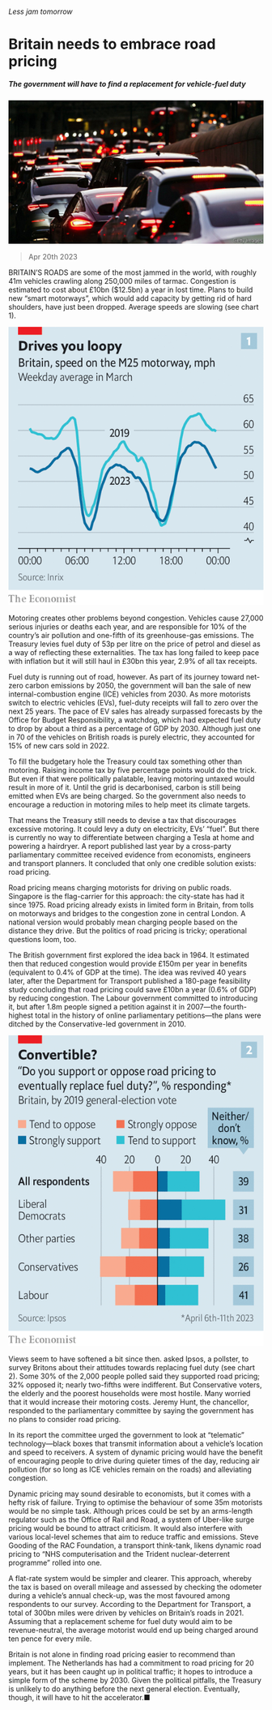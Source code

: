 ###### Less jam tomorrow

# Britain needs to embrace road pricing 

##### The government will have to find a replacement for vehicle-fuel duty 

![image](images/20230422_BRP502.jpg) 

> Apr 20th 2023 

BRITAIN’S ROADS are some of the most jammed in the world, with roughly 41m vehicles crawling along 250,000 miles of tarmac. Congestion is estimated to cost about £10bn ($12.5bn) a year in lost time. Plans to build new “smart motorways”, which would add capacity by getting rid of hard shoulders, have just been dropped. Average speeds are slowing (see chart 1). 

![image](images/20230422_BRC743.png) 


Motoring creates other problems beyond congestion. Vehicles cause 27,000 serious injuries or deaths each year, and are responsible for 10% of the country’s air pollution and one-fifth of its greenhouse-gas emissions. The Treasury levies fuel duty of 53p per litre on the price of petrol and diesel as a way of reflecting these externalities. The tax has long failed to keep pace with inflation but it will still haul in £30bn this year, 2.9% of all tax receipts.

Fuel duty is running out of road, however. As part of its journey toward net-zero carbon emissions by 2050, the government will ban the sale of new internal-combustion engine (ICE) vehicles from 2030. As more motorists switch to electric vehicles (EVs), fuel-duty receipts will fall to zero over the next 25 years. The pace of EV sales has already surpassed forecasts by the Office for Budget Responsibility, a watchdog, which had expected fuel duty to drop by about a third as a percentage of GDP by 2030. Although just one in 70 of the vehicles on British roads is purely electric, they accounted for 15% of new cars sold in 2022. 

To fill the budgetary hole the Treasury could tax something other than motoring. Raising income tax by five percentage points would do the trick. But even if that were politically palatable, leaving motoring untaxed would result in more of it. Until the grid is decarbonised, carbon is still being emitted when EVs are being charged. So the government also needs to encourage a reduction in motoring miles to help meet its climate targets. 

That means the Treasury still needs to devise a tax that discourages excessive motoring. It could levy a duty on electricity, EVs’ “fuel”. But there is currently no way to differentiate between charging a Tesla at home and powering a hairdryer. A report published last year by a cross-party parliamentary committee received evidence from economists, engineers and transport planners. It concluded that only one credible solution exists: road pricing.

Road pricing means charging motorists for driving on public roads. Singapore is the flag-carrier for this approach: the city-state has had it since 1975. Road pricing already exists in limited form in Britain, from tolls on motorways and bridges to the congestion zone in central London. A national version would probably mean charging people based on the distance they drive. But the politics of road pricing is tricky; operational questions loom, too.

The British government first explored the idea back in 1964. It estimated then that reduced congestion would provide £150m per year in benefits (equivalent to 0.4% of GDP at the time). The idea was revived 40 years later, after the Department for Transport published a 180-page feasibility study concluding that road pricing could save £10bn a year (0.6% of GDP) by reducing congestion. The Labour government committed to introducing it, but after 1.8m people signed a petition against it in 2007—the fourth-highest total in the history of online parliamentary petitions—the plans were ditched by the Conservative-led government in 2010.

![image](images/20230422_BRC764.png) 


Views seem to have softened a bit since then. asked Ipsos, a pollster, to survey Britons about their attitudes towards replacing fuel duty (see chart 2). Some 30% of the 2,000 people polled said they supported road pricing; 32% opposed it; nearly two-fifths were indifferent. But Conservative voters, the elderly and the poorest households were most hostile. Many worried that it would increase their motoring costs. Jeremy Hunt, the chancellor, responded to the parliamentary committee by saying the government has no plans to consider road pricing.

In its report the committee urged the government to look at “telematic” technology—black boxes that transmit information about a vehicle’s location and speed to receivers. A system of dynamic pricing would have the benefit of encouraging people to drive during quieter times of the day, reducing air pollution (for so long as ICE vehicles remain on the roads) and alleviating congestion. 

Dynamic pricing may sound desirable to economists, but it comes with a hefty risk of failure. Trying to optimise the behaviour of some 35m motorists would be no simple task. Although prices could be set by an arms-length regulator such as the Office of Rail and Road, a system of Uber-like surge pricing would be bound to attract criticism. It would also interfere with various local-level schemes that aim to reduce traffic and emissions. Steve Gooding of the RAC Foundation, a transport think-tank, likens dynamic road pricing to “NHS computerisation and the Trident nuclear-deterrent programme” rolled into one. 

A flat-rate system would be simpler and clearer. This approach, whereby the tax is based on overall mileage and assessed by checking the odometer during a vehicle’s annual check-up, was the most favoured among respondents to our survey. According to the Department for Transport, a total of 300bn miles were driven by vehicles on Britain’s roads in 2021. Assuming that a replacement scheme for fuel duty would aim to be revenue-neutral, the average motorist would end up being charged around ten pence for every mile. 

Britain is not alone in finding road pricing easier to recommend than implement. The Netherlands has had a commitment to road pricing for 20 years, but it has been caught up in political traffic; it hopes to introduce a simple form of the scheme by 2030. Given the political pitfalls, the Treasury is unlikely to do anything before the next general election. Eventually, though, it will have to hit the accelerator.■


